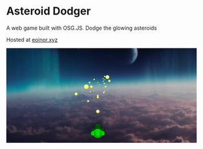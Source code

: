 # Asteroid Dodger
A web game built with OSG.JS. Dodge the glowing asteroids  

Hosted at <a href="https://cafeaula.it/asteroid-dodger/index.html" target="_blank">eoinor.xyz</a>

![image](https://github.com/eoinoreilly30/asteroid-dodger/blob/master/res/asteroid_dodger.png)
